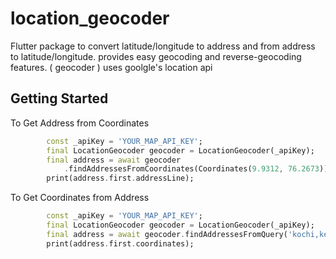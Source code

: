 # location_geocoder

Flutter package to convert latitude/longitude to address and from address to latitude/longitude.
provides easy geocoding and reverse-geocoding features. ( geocoder )
uses goolgle's location api

## Getting Started

To Get Address from Coordinates

```dart
        const _apiKey = 'YOUR_MAP_API_KEY';
        final LocationGeocoder geocoder = LocationGeocoder(_apiKey);
        final address = await geocoder
            .findAddressesFromCoordinates(Coordinates(9.9312, 76.2673));
        print(address.first.addressLine);
```

To Get Coordinates from Address

```dart
        const _apiKey = 'YOUR_MAP_API_KEY';
        final LocationGeocoder geocoder = LocationGeocoder(_apiKey);
        final address = await geocoder.findAddressesFromQuery('kochi,kerala');;
        print(address.first.coordinates);
```
